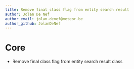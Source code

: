 ```yaml
---
title: Remove final class flag from entity search result
author: Jolan De Nef
author_email: jolan.denef@meteor.be
author_github: JolanDeNef
---
```

# Core
* Remove final class flag from entity search result class
